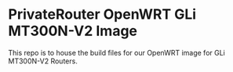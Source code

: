 # PrivateRouter OpenWRT GLi MT300N-V2 Image

This repo is to house the build files for our OpenWRT image for GLi MT300N-V2 Routers.
